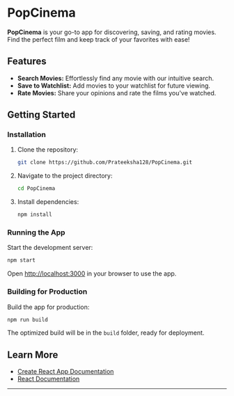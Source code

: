 # PopCinema

**PopCinema** is your go-to app for discovering, saving, and rating movies. Find the perfect film and keep track of your favorites with ease!

## Features

- **Search Movies:** Effortlessly find any movie with our intuitive search.
- **Save to Watchlist:** Add movies to your watchlist for future viewing.
- **Rate Movies:** Share your opinions and rate the films you've watched.

## Getting Started

### Installation

1. Clone the repository:

   ```bash
   git clone https://github.com/Prateeksha128/PopCinema.git
   ```

2. Navigate to the project directory:

   ```bash
   cd PopCinema
   ```

3. Install dependencies:

   ```bash
   npm install
   ```

### Running the App

Start the development server:

```bash
npm start
```

Open [http://localhost:3000](http://localhost:3000) in your browser to use the app.

### Building for Production

Build the app for production:

```bash
npm run build
```

The optimized build will be in the `build` folder, ready for deployment.

## Learn More

- [Create React App Documentation](https://facebook.github.io/create-react-app/docs/getting-started)
- [React Documentation](https://reactjs.org/)

---